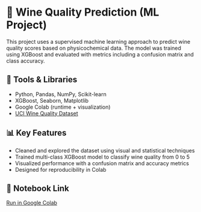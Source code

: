 # 🍷 Wine Quality Prediction (ML Project)

This project uses a supervised machine learning approach to predict wine quality scores based on physicochemical data. The model was trained using XGBoost and evaluated with metrics including a confusion matrix and class accuracy.

## 🔧 Tools & Libraries
- Python, Pandas, NumPy, Scikit-learn
- XGBoost, Seaborn, Matplotlib
- Google Colab (runtime + visualization)
- [UCI Wine Quality Dataset](https://archive.ics.uci.edu/ml/datasets/Wine+Quality)

## 📊 Key Features
- Cleaned and explored the dataset using visual and statistical techniques  
- Trained multi-class XGBoost model to classify wine quality from 0 to 5  
- Visualized performance with a confusion matrix and accuracy metrics  
- Designed for reproducibility in Colab

## 🔗 Notebook Link
[Run in Google Colab](https://colab.research.google.com/drive/1SxNWsl-DwtQqaV5UNARRWUCEiBU50vBl?usp=sharing)

